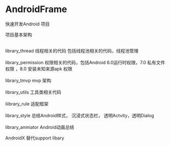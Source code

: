 # AndroidFrame
快速开发Android 项目

项目基本架构

<br/> library_thread   线程相关的代码  包括线程池相关的代码，线程池管理  </br>
<br/> library_permission   权限相关的代码，包括Android 6.0运行时权限，7.0 私有文件权限 ，8.0 安装未知来源apk 权限 </br>
<br/> library_tmvp    mvp 架构  </br>
<br/> library_utils   工具类相关代码  </br>
<br/> liibrary_rule   适配框架  </br>
<br/> library_style   总结Android样式， 沉浸式状态栏， 透明Actvity，透明Dialog  </br> 
<br/> library_anmiator  Android动画总结   </br>



AndroidX 替代support libary
